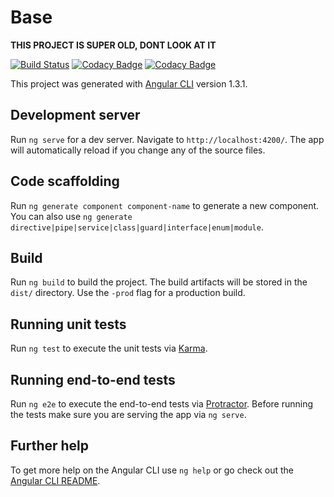 # Base

**THIS PROJECT IS SUPER OLD, DONT LOOK AT IT**

[![Build Status](https://travis-ci.org/Zyzle/base.svg?branch=master)](https://travis-ci.org/Zyzle/base)
[![Codacy Badge](https://api.codacy.com/project/badge/Grade/d39be36d6aa64a81a597397ff827056e)](https://www.codacy.com/app/n1l0c2501/base?utm_source=github.com&amp;utm_medium=referral&amp;utm_content=Zyzle/base&amp;utm_campaign=Badge_Grade)
[![Codacy Badge](https://api.codacy.com/project/badge/Coverage/d39be36d6aa64a81a597397ff827056e)](https://www.codacy.com/app/n1l0c2501/base?utm_source=github.com&utm_medium=referral&utm_content=Zyzle/base&utm_campaign=Badge_Coverage)

This project was generated with [Angular CLI](https://github.com/angular/angular-cli) version 1.3.1.

## Development server

Run `ng serve` for a dev server. Navigate to `http://localhost:4200/`. The app will automatically reload if you change any of the source files.

## Code scaffolding

Run `ng generate component component-name` to generate a new component. You can also use `ng generate directive|pipe|service|class|guard|interface|enum|module`.

## Build

Run `ng build` to build the project. The build artifacts will be stored in the `dist/` directory. Use the `-prod` flag for a production build.

## Running unit tests

Run `ng test` to execute the unit tests via [Karma](https://karma-runner.github.io).

## Running end-to-end tests

Run `ng e2e` to execute the end-to-end tests via [Protractor](http://www.protractortest.org/).
Before running the tests make sure you are serving the app via `ng serve`.

## Further help

To get more help on the Angular CLI use `ng help` or go check out the [Angular CLI README](https://github.com/angular/angular-cli/blob/master/README.md).
